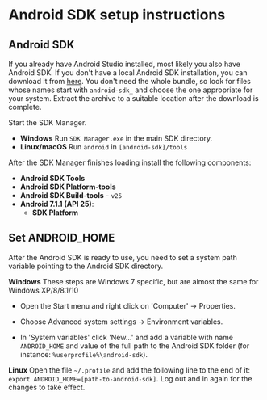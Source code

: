 # Android SDK setup instructions
## Android SDK
If you already have Android Studio installed, most likely you also have Android SDK. If you don't have a local Android SDK installation, you can download it from [here](https://developer.android.com/studio/index.html#downloads).
You don't need the whole bundle, so look for files whose names start with `android-sdk_` and choose the one appropriate for your system. Extract the archive to a suitable location after the download is complete.

Start the SDK Manager.  

* **Windows** Run `SDK Manager.exe` in the main SDK directory.  
* **Linux/macOS** Run `android` in `[android-sdk]/tools`

After the SDK Manager finishes loading install the following components:

 * **Android SDK Tools**
 * **Android SDK Platform-tools**
 * **Android SDK Build-tools** - `v25`
 * **Android 7.1.1 (API 25)**:
   * **SDK Platform**

## Set ANDROID_HOME
After the Android SDK is ready to use, you need to set a system path variable pointing to the Android SDK directory.

**Windows** These steps are Windows 7 specific, but are almost the same for Windows XP/8/8.1/10

 * Open the Start menu and right click on 'Computer' -> Properties.

 * Choose Advanced system settings -> Environment variables.

 * In 'System variables' click 'New...' and add a variable with name `ANDROID_HOME` and value of the full path to the Android SDK folder (for instance: `%userprofile%\android-sdk`).

**Linux** Open the file `~/.profile` and add the following line to the end of it: `export ANDROID_HOME=[path-to-android-sdk]`. Log out and in again for the changes to take effect.
